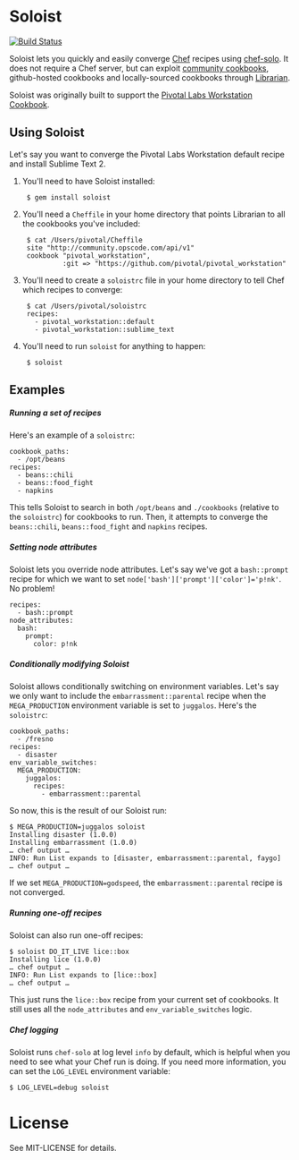 # Soloist

[![Build Status](https://secure.travis-ci.org/mkocher/soloist.png)](http://travis-ci.org/mkocher/soloist)

Soloist lets you quickly and easily converge [Chef](http://opscode.com/chef) recipes using [chef-solo](http://wiki.opscode.com/display/chef/Chef+Solo).  It does not require a Chef server, but can exploit [community cookbooks](http://community.opscode.com/cookbooks), github-hosted cookbooks and locally-sourced cookbooks through [Librarian](https://github.com/applicationsonline/librarian).

Soloist was originally built to support the [Pivotal Labs Workstation Cookbook](https://github.com/pivotal/pivotal_workstation).


Using Soloist
-------------

Let's say you want to converge the Pivotal Labs Workstation default recipe and install Sublime Text 2.

1. You'll need to have Soloist installed:

        $ gem install soloist

1. You'll need a `Cheffile` in your home directory that points Librarian to all the cookbooks you've included:

        $ cat /Users/pivotal/Cheffile
        site "http://community.opscode.com/api/v1"
        cookbook "pivotal_workstation",
                 :git => "https://github.com/pivotal/pivotal_workstation"

1. You'll need to create a `soloistrc` file in your home directory to tell Chef which recipes to converge:

        $ cat /Users/pivotal/soloistrc
        recipes:
          - pivotal_workstation::default
          - pivotal_workstation::sublime_text

1. You'll need to run `soloist` for anything to happen:

        $ soloist


Examples
--------

##### Running a set of recipes

Here's an example of a `soloistrc`:

    cookbook_paths:
      - /opt/beans
    recipes:
      - beans::chili
      - beans::food_fight
      - napkins

This tells Soloist to search in both `/opt/beans` and `./cookbooks` (relative to the `soloistrc`) for cookbooks to run.  Then, it attempts to converge the `beans::chili`, `beans::food_fight` and `napkins` recipes.


##### Setting node attributes

Soloist lets you override node attributes.  Let's say we've got a `bash::prompt` recipe for which  we want to set `node['bash']['prompt']['color']='p!nk'`.  No problem!

    recipes:
      - bash::prompt
    node_attributes:
      bash:
        prompt:
          color: p!nk


##### Conditionally modifying Soloist

Soloist allows conditionally switching on environment variables.  Let's say we only want to include the `embarrassment::parental` recipe when the `MEGA_PRODUCTION` environment variable is set to `juggalos`.  Here's the `soloistrc`:

    cookbook_paths:
      - /fresno
    recipes:
      - disaster
    env_variable_switches:
      MEGA_PRODUCTION:
        juggalos:
          recipes:
            - embarrassment::parental

So now, this is the result of our Soloist run:

    $ MEGA_PRODUCTION=juggalos soloist
    Installing disaster (1.0.0)
    Installing embarrassment (1.0.0)
    … chef output …
    INFO: Run List expands to [disaster, embarrassment::parental, faygo]
    … chef output …

If we set `MEGA_PRODUCTION=godspeed`, the `embarrassment::parental` recipe is not converged.


##### Running one-off recipes

Soloist can also run one-off recipes:

    $ soloist DO_IT_LIVE lice::box
    Installing lice (1.0.0)
    … chef output …
    INFO: Run List expands to [lice::box]
    … chef output …

This just runs the `lice::box` recipe from your current set of cookbooks.  It still uses all the `node_attributes` and `env_variable_switches` logic.


##### Chef logging

Soloist runs `chef-solo` at log level `info` by default, which is helpful when you need to see what your Chef run is doing.  If you need more information, you can set the `LOG_LEVEL` environment variable:

    $ LOG_LEVEL=debug soloist


License
=======

See MIT-LICENSE for details.
